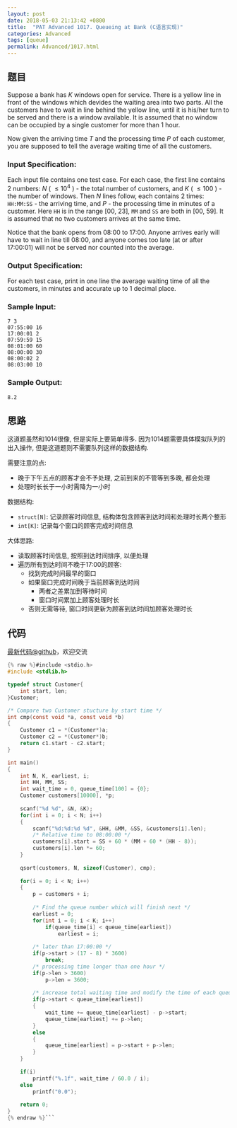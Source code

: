 ```yaml
---
layout: post
date: 2018-05-03 21:13:42 +0800
title:  "PAT Advanced 1017. Queueing at Bank (C语言实现)"
categories: Advanced
tags: [queue]
permalink: Advanced/1017.html
---
```


## 题目

Suppose a bank has $K$ windows open for service. There is a yellow line in
front of the windows which devides the waiting area into two parts. All the
customers have to wait in line behind the yellow line, until it is his/her
turn to be served and there is a window available. It is assumed that no
window can be occupied by a single customer for more than 1 hour.

Now given the arriving time $T$ and the processing time $P$ of each customer,
you are supposed to tell the average waiting time of all the customers.

### Input Specification:

Each input file contains one test case. For each case, the first line contains
2 numbers: $N$ ( $\le 10^4$ ) - the total number of customers, and $K$ ( $\le
100$ ) - the number of windows. Then $N$ lines follow, each contains 2 times:
`HH:MM:SS` \- the arriving time, and $P$ - the processing time in minutes of a
customer. Here `HH` is in the range [00, 23], `MM` and `SS` are both in [00,
59]. It is assumed that no two customers arrives at the same time.

Notice that the bank opens from 08:00 to 17:00. Anyone arrives early will have
to wait in line till 08:00, and anyone comes too late (at or after 17:00:01)
will not be served nor counted into the average.

### Output Specification:

For each test case, print in one line the average waiting time of all the
customers, in minutes and accurate up to 1 decimal place.

### Sample Input:

    
    
    7 3
    07:55:00 16
    17:00:01 2
    07:59:59 15
    08:01:00 60
    08:00:00 30
    08:00:02 2
    08:03:00 10
    

### Sample Output:

    
    
    8.2
    



## 思路


这道题虽然和1014很像, 但是实际上要简单得多. 因为1014题需要具体模拟队列的出入操作,
但是这道题则不需要队列这样的数据结构.

需要注意的点:

- 晚于下午五点的顾客才会不予处理, 之前到来的不管等到多晚, 都会处理
- 处理时长长于一小时需降为一小时

数据结构:

- `struct[N]`: 记录顾客时间信息, 结构体包含顾客到达时间和处理时长两个整形
- `int[K]`: 记录每个窗口的顾客完成时间信息

大体思路:

- 读取顾客时间信息, 按照到达时间排序, 以便处理
- 遍历所有到达时间不晚于17:00的顾客:
  - 找到完成时间最早的窗口
  - 如果窗口完成时间晚于当前顾客到达时间
    - 两者之差累加到等待时间
    - 窗口时间累加上顾客处理时长
  - 否则无需等待, 窗口时间更新为顾客到达时间加顾客处理时长

## 代码

[最新代码@github](https://github.com/OliverLew/PAT/blob/master/PATAdvanced/1017.c)，欢迎交流
```c
{% raw %}#include <stdio.h>
#include <stdlib.h>

typedef struct Customer{
    int start, len;
}Customer;

/* Compare two Customer stucture by start time */
int cmp(const void *a, const void *b)
{
    Customer c1 = *(Customer*)a;
    Customer c2 = *(Customer*)b;
    return c1.start - c2.start;
}

int main()
{
    int N, K, earliest, i;
    int HH, MM, SS;
    int wait_time = 0, queue_time[100] = {0};
    Customer customers[10000], *p;
    
    scanf("%d %d", &N, &K);
    for(int i = 0; i < N; i++)
    {
        scanf("%d:%d:%d %d", &HH, &MM, &SS, &customers[i].len);
        /* Relative time to 08:00:00 */
        customers[i].start = SS + 60 * (MM + 60 * (HH - 8));
        customers[i].len *= 60;
    }
    
    qsort(customers, N, sizeof(Customer), cmp);
    
    for(i = 0; i < N; i++)
    {
        p = customers + i;
        
        /* Find the queue number which will finish next */
        earliest = 0;
        for(int i = 0; i < K; i++)
            if(queue_time[i] < queue_time[earliest])
                earliest = i;
        
        /* later than 17:00:00 */
        if(p->start > (17 - 8) * 3600)
            break;
        /* processing time longer than one hour */
        if(p->len > 3600)
            p->len = 3600;
        
        /* increase total waiting time and modify the time of each queue */
        if(p->start < queue_time[earliest])
        {
            wait_time += queue_time[earliest] - p->start;
            queue_time[earliest] += p->len;
        }
        else
        {
            queue_time[earliest] = p->start + p->len;
        }
    }
    
    if(i)
        printf("%.1f", wait_time / 60.0 / i);
    else
        printf("0.0");
    
    return 0;
}
{% endraw %}```
